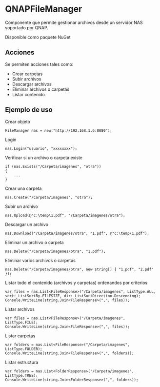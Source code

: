 # QNAPFileManager

Componente que permite gestionar archivos desde un servidor NAS soportado por QNAP.

Disponible como paquete NuGet

## Acciones
Se permiten acciones tales como:
- Crear carpetas
- Subir archivos
- Descargar archivos
- Eliminar archivos o carpetas
- Listar contenido

## Ejemplo de uso

Crear objeto
```
FileManager nas = new("http://192.168.1.6:8080");
```
Login

```
nas.Login("usuario", "xxxxxxxx");
```
Verificar si un archivo o carpeta existe
```
if (nas.Exists("/Carpeta/imagenes", "otra"))
{
    ...
}
```
Crear una carpeta
```
nas.Create("/Carpeta/imagenes", "otra");
```
Subir un archivo
```
nas.Upload(@"c:\temp\1.pdf", "/Carpeta/imagenes/otra");
```
Descargar un archivo
```
nas.Download("/Carpeta/imagenes/otra", "1.pdf", @"c:\temp\1.pdf");
```
Eliminar un archivo o carpeta
```
nas.Delete("/Carpeta/imagenes/otra", "1.pdf");
```
Eliminar varios archivos o carpetas
```
nas.Delete("/Carpeta/imagenes/otra", new string[] { "1.pdf", "2.pdf" });
```
Listar todo el contenido (archivos y carpetas) ordenandos por criterios
```
var files = nas.List<FileResponse>("/Carpeta/imagenes", ListType.ALL, sort: ListSortBy.FILESIZE, dir: ListSortDirection.Descending);
Console.WriteLine(string.Join<FileResponse>(",", files));
```
Listar archivos
```
var files = nas.List<FileResponse>("/Carpeta/imagenes", ListType.FILE);
Console.WriteLine(string.Join<FileResponse>(",", files));
```
Listar carpetas
```
var folders = nas.List<FileResponse>("/Carpeta/imagenes", ListType.FOLDER);
Console.WriteLine(string.Join<FileResponse>(",", folders));
```
Listar estructura
```
var folders = nas.List<FolderResponse>("/Carpeta/imagenes", ListType.TREE);
Console.WriteLine(string.Join<FolderResponse>(",", folders));
```
